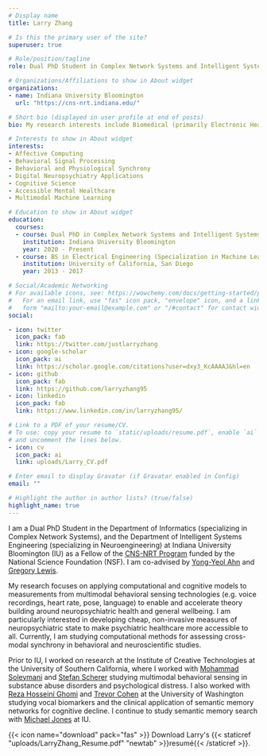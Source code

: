 ```yaml
---
# Display name
title: Larry Zhang

# Is this the primary user of the site?
superuser: true

# Role/position/tagline
role: Dual PhD Student in Complex Network Systems and Intelligent Systems Engineering 

# Organizations/Affiliations to show in About widget
organizations:
- name: Indiana University Bloomington
  url: "https://cns-nrt.indiana.edu/"

# Short bio (displayed in user profile at end of posts)
bio: My research interests include Biomedical (primarily Electronic Health Records) data access and sharing, clinical trials & digital therapeutics, real-world evidence, and the exploration and improvement of data utility for research and operations.

# Interests to show in About widget
interests:
- Affective Computing 
- Behavioral Signal Processing
- Behavioral and Physiological Synchrony
- Digital Neuropsychiatry Applications
- Cognitive Science
- Accessible Mental Healthcare
- Multimodal Machine Learning

# Education to show in About widget
education:
  courses:
  - course: Dual PhD in Complex Network Systems and Intelligent Systems Engineering
    institution: Indiana University Bloomington
    year: 2020 - Present
  - course: BS in Electrical Engineering (Specialization in Machine Learning and Controls)
    institution: University of California, San Diego
    year: 2013 - 2017

# Social/Academic Networking
# For available icons, see: https://wowchemy.com/docs/getting-started/page-builder/#icons
#   For an email link, use "fas" icon pack, "envelope" icon, and a link in the
#   form "mailto:your-email@example.com" or "/#contact" for contact widget.
social:

- icon: twitter
  icon_pack: fab
  link: https://twitter.com/justlarryzhang
- icon: google-scholar
  icon_pack: ai
  link: https://scholar.google.com/citations?user=dxy3_KcAAAAJ&hl=en
- icon: github
  icon_pack: fab
  link: https://github.com/larryzhang95
- icon: linkedin
  icon_pack: fab
  link: https://www.linkedin.com/in/larryzhang95/

# Link to a PDF of your resume/CV.
# To use: copy your resume to `static/uploads/resume.pdf`, enable `ai` icons in `params.toml`, 
# and uncomment the lines below.
- icon: cv
  icon_pack: ai
  link: uploads/Larry_CV.pdf

# Enter email to display Gravatar (if Gravatar enabled in Config)
email: ""

# Highlight the author in author lists? (true/false)
highlight_name: true
---
```

                     
I am a Dual PhD Student in the Department of Informatics (specializing in Complex Network Systems), and the Department of Intelligent Systems Engineering (specializing in Neuroengineering) at Indiana University Bloomington (IU) as a Fellow of the [CNS-NRT Program](https://cns-nrt.indiana.edu/) funded by the National Science Foundation (NSF). I am co-advised by [Yong-Yeol Ahn](https://yongyeol.com/) and [Gregory Lewis](https://sociophysio.org/).

My research focuses on applying computational and cognitive models to measurements from multimodal behavioral sensing technologies (e.g. voice recordings, heart rate, pose, language) to enable and accelerate theory building around neuropsychiatric health and general wellbeing. I am particularly interested in developing cheap, non-invasive measures of neuropsychiatric state to make psychiatric healthcare more accessible to all. Currently, I am studying computational methods for assessing cross-modal synchrony in behavioral and neuroscientific studies.

Prior to IU, I worked on research at the Institute of Creative Technologies at the University of Southern California, where I worked with [Mohammad Soleymani](https://people.ict.usc.edu/~soleymani/) and [Stefan Scherer](https://schererstefan.net/) studying multimodal behavioral sensing in substance abuse disorders and psychological distress. I also worked with [Reza Hosseini Ghomi](http://www.brainmindedmd.com/about.html) and [Trevor Cohen](http://bime.uw.edu/faculty/trevor-cohen/) at the University of Washington studying vocal biomarkers and the clinical application of semantic memory networks for cognitive decline. I continue to study semantic memory search with [Michael Jones](https://www.compcog.com/) at IU.  


{{< icon name="download" pack="fas" >}} Download Larry's {{< staticref "uploads/LarryZhang_Resume.pdf" "newtab" >}}resumé{{< /staticref >}}.

